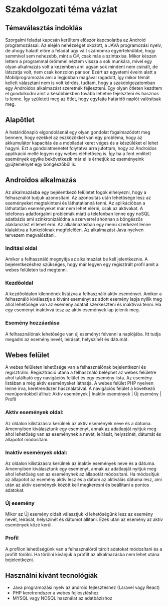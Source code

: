 # Szakdolgozati téma vázlat

## Témaválasztás indoklás
Szorgalmi feladat kapcsán kerültem először kapcsolatba az Android programozással. Az elején nehézséget okozott, a JAVA programozási nyelv, de ahogy haladt előre a feladat úgy vált számomra egyértelműbbé, hogy semmivel sem nehezebb, mint a C#, csak más a szintaxisa. Mikor készen lettem a programmal örömmel néztem vissza a sok munkára, mivel egy olyan alkalmazás volt a kezemben ami ugyan sok mindent nem csinált, de látszatja volt, nem csak konzolon pár sor.
Ezért az egyetemi éveim alatt a Mobilprogramozás ami a legjobban magával ragadott, így mikor témát kellett választani nem is volt kérdés, tudtam, hogy a szakdolgozatomban egy Androidos alkalmazást szeretnék fejleszteni. 
Egy olyan ötleten kezdtem el gondolkodni amit a későbbiekben tovább lehetne fejelszteni és hasznos is lenne. Így született meg az ötlet, hogy egyfajta határidő naplót valósítsak meg. 

## Alapötlet
A határidőnapló elgondolásnál egy olyan gondolat fogalmazódott meg bennem, hogy ezekkel az eszközökkel van egy probléma, hogy az akkumulátor kapacitás és a mobiladat keret véges és a készüléket el lehet hagyni. Ezt a gondolatmenetet folytatva arra jutottam, hogy az Androidos applikáció mellé legyen egy webes eléhetőség is. Így ha a fent említett események egyike bekövetkezik már el is érhetjük az eseményeink gyújteményét egy böngészőből is.

## Androidos alkalmazás
Az alkalmazásba egy bejelentkező felületet fogok elhelyezni, hogy a felhasználót tudjuk azonosítani. Az azonosítás után lehetősége lesz az eseményeket megtekinteni és láthatatlanná tenni. Az aplikációban a láthatatlan eseményeket már nem lehet elérni, csak az aktívakat. A telefonos adatforgalmi problémák miatt a telefonban lenne egy noSQL adatbázis ami szinkronizálódna a szerverrel ahonnan a böngészős alaklamzást el lehet érni. Az alkalmazásban egy menü szerkezet lenne kialakítva a funkcióknak megfelelően. Az alkalmazást Java nyelven tervezem megvalósítani.
### Indítási oldal
Amikor a felhasználó megnyitja az alkalmazást be kell jelentkeznie. A bejelentkezéshez szükséges, hogy már legyen egy regisztrált profil amit a webes felületen tud megtenni.
### Kezdőoldal
A kezdőoldalon kilennének listázva a felhasználó aktív eseményei. Amikor a felhasználó kiválasztja a kívánt eseményt az adott esemény lapja nyílik meg ahol lehetősége van az esemény adatait szerkeszteni és inaktívvá tenni. Ha egy eseményt inaktívvá tesz az aktív események lap jelenik meg.
### Esemény hozzáadása
A felhasználónak lehetősége van új eseményt felvenni a naplójába. Itt tudja megadni az esemény nevét, leírását, helyszínét és dátumát.
## Webes felület
A webes felületen lehetősége van a felhasználónak bejelentkezni és regisztrálni. Regisztráció utána a felhasználó beléphet az webes felületre ahol található egy navigációs felület és egy esemény lista. Az esemény listában a még aktív eseményeket láthatja. A webes felület PHP nyelven lenne írva, keretrendszer használatával. 
A navigációs felület a következő menüpontokból állhat: Aktív események | Inaktív események | Új esemény | Profil
### Aktív események oldal:
Az oldalon kilistázásra kerülnek az aktív események neve és a dátuma. Amennyiben kiválasztunk egy eseményt, annak az adatlapját nyitjuk meg ahol lehetőség van az eseménynek a nevét, leírását, helyszínét, dátumát és állapotot módosítani. 
### Inaktív események oldal:
Az oldalon kilistázásra kerülnek az inaktív események neve és a dátuma. Amennyiben kiválasztunk egy eseményt, annak az adatlapját nyitjuk meg ahol lehetőség van az eseménynek az állapotát módosítani. Ha módosítjuk az állapotot az esemény aktív lesz és a dátum az aktiválás dátuma lesz, ami után az aktív események között kell megkeresni és beállítani a pontos adatokat. 
### Új esemény
Mikor az Új esemény oldalt választjuk ki lehetőségünk lesz az esemény nevét, leírását, helyszínét és dátumot állítani. Ezek után az esemény az aktív események közé kerül.
### Profil
A profilon lehetőségünk van a felhasználóról tárolt adatokat módosítani és a profilt törölni. Ha törölni kívánjuk a profilt az alkalmazásba nem lehet utána bejelentkezni. 
## Használni kívánt tecnológiák
- Java programozási nyelv az android fejlesztéshez (Laravel vagy React)
- PHP keretrendszer a webes fejlesztéshez
- MYSQL vagy NOSQL használat az adatbázishoz
